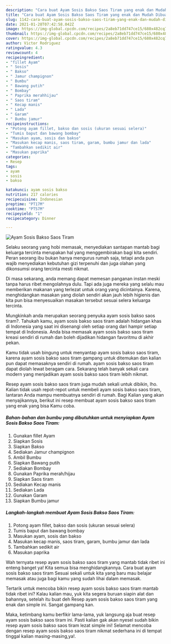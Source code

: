 ```yaml
---
description: "Cara buat Ayam Sosis Bakso Saos Tiram yang enak dan Mudah Dibuat"
title: "Cara buat Ayam Sosis Bakso Saos Tiram yang enak dan Mudah Dibuat"
slug: 1142-cara-buat-ayam-sosis-bakso-saos-tiram-yang-enak-dan-mudah-dibuat
date: 2021-01-28T07:42:58.042Z
image: https://img-global.cpcdn.com/recipes/2a8eb71dd747ce15/680x482cq70/ayam-sosis-bakso-saos-tiram-foto-resep-utama.jpg
thumbnail: https://img-global.cpcdn.com/recipes/2a8eb71dd747ce15/680x482cq70/ayam-sosis-bakso-saos-tiram-foto-resep-utama.jpg
cover: https://img-global.cpcdn.com/recipes/2a8eb71dd747ce15/680x482cq70/ayam-sosis-bakso-saos-tiram-foto-resep-utama.jpg
author: Victor Rodriguez
ratingvalue: 4.3
reviewcount: 4
recipeingredient:
- "fillet Ayam"
- " Sosis"
- " Bakso"
- " Jamur champignon"
- " Bumbu"
- " Bawang putih"
- " Bombay"
- " Paprika merahhijau"
- " Saos tiram"
- " Kecap manis"
- " Lada"
- " Garam"
- " Bumbu jamur"
recipeinstructions:
- "Potong ayam fillet, bakso dan sosis (ukuran sesuai selera)"
- "Tumis baput dan bawang bombay"
- "Masukan ayam, sosis dan bakso"
- "Masukan kecap manis, saos tiram, garam, bumbu jamur dan lada"
- "Tambahkan sedikit air"
- "Masukan paprika"
categories:
- Resep
tags:
- ayam
- sosis
- bakso

katakunci: ayam sosis bakso 
nutrition: 217 calories
recipecuisine: Indonesian
preptime: "PT17M"
cooktime: "PT57M"
recipeyield: "1"
recipecategory: Dinner

---
```



![Ayam Sosis Bakso Saos Tiram](https://img-global.cpcdn.com/recipes/2a8eb71dd747ce15/680x482cq70/ayam-sosis-bakso-saos-tiram-foto-resep-utama.jpg)

Selaku seorang yang hobi memasak, menyediakan santapan mantab bagi keluarga tercinta merupakan hal yang menggembirakan bagi kita sendiri. Peran seorang ibu bukan hanya mengurus rumah saja, tetapi anda pun wajib menyediakan kebutuhan gizi terpenuhi dan juga olahan yang dikonsumsi orang tercinta mesti nikmat.

Di masa  sekarang, anda memang dapat memesan panganan instan meski tanpa harus ribet mengolahnya dulu. Tapi ada juga mereka yang selalu mau memberikan makanan yang terlezat untuk orang yang dicintainya. Karena, menghidangkan masakan yang diolah sendiri akan jauh lebih higienis dan kita pun bisa menyesuaikan masakan tersebut sesuai selera keluarga tercinta. 



Mungkinkah anda merupakan seorang penyuka ayam sosis bakso saos tiram?. Tahukah kamu, ayam sosis bakso saos tiram adalah hidangan khas di Indonesia yang saat ini disenangi oleh setiap orang dari hampir setiap tempat di Indonesia. Anda bisa memasak ayam sosis bakso saos tiram kreasi sendiri di rumah dan boleh dijadikan hidangan favoritmu di akhir pekan.

Kamu tidak usah bingung untuk menyantap ayam sosis bakso saos tiram, karena ayam sosis bakso saos tiram gampang untuk ditemukan dan kalian pun dapat memasaknya sendiri di rumah. ayam sosis bakso saos tiram dapat diolah lewat beragam cara. Sekarang telah banyak sekali cara modern yang menjadikan ayam sosis bakso saos tiram lebih nikmat.

Resep ayam sosis bakso saos tiram juga mudah sekali untuk dibikin, lho. Kalian tidak usah repot-repot untuk membeli ayam sosis bakso saos tiram, lantaran Anda mampu membuatnya sendiri di rumah. Bagi Kalian yang akan menyajikannya, berikut ini resep membuat ayam sosis bakso saos tiram yang enak yang bisa Kamu coba.

<!--inarticleads1-->

##### Bahan-bahan dan bumbu yang dibutuhkan untuk menyiapkan Ayam Sosis Bakso Saos Tiram:

1. Gunakan fillet Ayam
1. Siapkan  Sosis
1. Siapkan  Bakso
1. Sediakan  Jamur champignon
1. Ambil  Bumbu
1. Siapkan  Bawang putih
1. Sediakan  Bombay
1. Gunakan  Paprika merah/hijau
1. Siapkan  Saos tiram
1. Sediakan  Kecap manis
1. Sediakan  Lada
1. Gunakan  Garam
1. Siapkan  Bumbu jamur




<!--inarticleads2-->

##### Langkah-langkah membuat Ayam Sosis Bakso Saos Tiram:

1. Potong ayam fillet, bakso dan sosis (ukuran sesuai selera)
1. Tumis baput dan bawang bombay
1. Masukan ayam, sosis dan bakso
1. Masukan kecap manis, saos tiram, garam, bumbu jamur dan lada
1. Tambahkan sedikit air
1. Masukan paprika




Wah ternyata resep ayam sosis bakso saos tiram yang mantab tidak ribet ini enteng banget ya! Kita semua bisa menghidangkannya. Cara buat ayam sosis bakso saos tiram Sesuai sekali untuk kita yang baru mau belajar memasak atau juga bagi kamu yang sudah lihai dalam memasak.

Tertarik untuk mencoba bikin resep ayam sosis bakso saos tiram mantab tidak ribet ini? Kalau kalian mau, yuk kita segera buruan siapin alat dan bahannya, setelah itu buat deh Resep ayam sosis bakso saos tiram yang enak dan simple ini. Sangat gampang kan. 

Maka, ketimbang kamu berfikir lama-lama, yuk langsung aja buat resep ayam sosis bakso saos tiram ini. Pasti kalian gak akan nyesel sudah bikin resep ayam sosis bakso saos tiram lezat simple ini! Selamat mencoba dengan resep ayam sosis bakso saos tiram nikmat sederhana ini di tempat tinggal kalian masing-masing,ya!.

